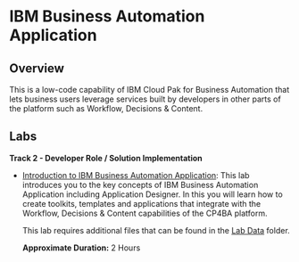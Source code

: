 # IBM Business Automation Application

## Overview

This is a low-code capability of IBM Cloud Pak for Business Automation that lets business users leverage services built by developers in other parts of the platform such as Workflow, Decisions & Content. 

## Labs

**Track 2 - Developer Role / Solution Implementation**

- <a href="Lab%20Guide%20-%20Introduction%20to%20IBM%20Business%20Automation%20Application.pdf" target="_blank">Introduction to IBM Business Automation Application</a>: This lab introduces you to the key concepts of IBM Business Automation Application including Application Designer. In this you will learn how to create toolkits, templates and applications that integrate with the Workflow, Decisions & Content capabilities of the CP4BA platform.

    This lab requires additional files that can be found in the <a href="https://github.com/IBM/cp4ba-labs/tree/main/23.0.2/Business%20Automation%20Application/Lab%20Data" target="_blank">Lab Data</a> folder.
    
    **Approximate Duration:** 2 Hours
